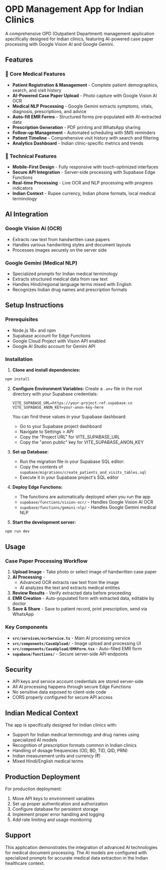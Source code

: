 # OPD Management App for Indian Clinics

A comprehensive OPD (Outpatient Department) management application specifically designed for Indian clinics, featuring AI-powered case paper processing with Google Vision AI and Google Gemini.

## Features

### 🏥 Core Medical Features
- **Patient Registration & Management** - Complete patient demographics, search, and visit history
- **AI-Powered Case Paper Upload** - Photo capture with Google Vision AI OCR
- **Medical NLP Processing** - Google Gemini extracts symptoms, vitals, diagnosis, prescriptions, and advice
- **Auto-fill EMR Forms** - Structured forms pre-populated with AI-extracted data
- **Prescription Generation** - PDF printing and WhatsApp sharing
- **Follow-up Management** - Automated scheduling with SMS reminders
- **Patient Timeline** - Comprehensive visit history with search and filtering
- **Analytics Dashboard** - Indian clinic-specific metrics and trends

### 🔧 Technical Features
- **Mobile-First Design** - Fully responsive with touch-optimized interfaces
- **Secure API Integration** - Server-side processing with Supabase Edge Functions
- **Real-time Processing** - Live OCR and NLP processing with progress indicators
- **Indian Context** - Rupee currency, Indian phone formats, local medical terminology

## AI Integration

### Google Vision AI (OCR)
- Extracts raw text from handwritten case papers
- Handles various handwriting styles and document layouts
- Processes images securely on the server side

### Google Gemini (Medical NLP)
- Specialized prompts for Indian medical terminology
- Extracts structured medical data from raw text
- Handles Hindi/regional language terms mixed with English
- Recognizes Indian drug names and prescription formats

## Setup Instructions

### Prerequisites
- Node.js 18+ and npm
- Supabase account for Edge Functions
- Google Cloud Project with Vision API enabled
- Google AI Studio account for Gemini API

### Installation

1. **Clone and install dependencies:**
```bash
npm install
```

2. **Configure Environment Variables:**
   Create a `.env` file in the root directory with your Supabase credentials:
   ```
   VITE_SUPABASE_URL=https://your-project-ref.supabase.co
   VITE_SUPABASE_ANON_KEY=your-anon-key-here
   ```
   
   You can find these values in your Supabase dashboard:
   - Go to your Supabase project dashboard
   - Navigate to Settings > API
   - Copy the "Project URL" for VITE_SUPABASE_URL
   - Copy the "anon public" key for VITE_SUPABASE_ANON_KEY

3. **Set up Database:**
   - Run the migration file in your Supabase SQL editor:
   - Copy the contents of `supabase/migrations/create_patients_and_visits_tables.sql`
   - Execute it in your Supabase project's SQL editor

4. **Deploy Edge Functions:**
   - The functions are automatically deployed when you run the app
   - `supabase/functions/vision-ocr/` - Handles Google Vision AI OCR
   - `supabase/functions/gemini-nlp/` - Handles Google Gemini medical NLP

5. **Start the development server:**
```bash
npm run dev
```

## Usage

### Case Paper Processing Workflow

1. **Upload Image** - Take photo or select image of handwritten case paper
2. **AI Processing** - 
   - Advanced OCR extracts raw text from the image
   - AI analyzes the text and extracts medical entities
3. **Review Results** - Verify extracted data before proceeding
4. **EMR Creation** - Auto-populated form with extracted data, editable by doctor
5. **Save & Share** - Save to patient record, print prescription, send via WhatsApp

### Key Components

- **`src/services/ocrService.ts`** - Main AI processing service
- **`src/components/CaseUpload/`** - Image upload and processing UI
- **`src/components/CaseUpload/EMRForm.tsx`** - Auto-filled EMR form
- **`supabase/functions/`** - Secure server-side API endpoints

## Security

- API keys and service account credentials are stored server-side
- All AI processing happens through secure Edge Functions
- No sensitive data exposed to client-side code
- CORS properly configured for secure API access

## Indian Medical Context

The app is specifically designed for Indian clinics with:
- Support for Indian medical terminology and drug names using specialized AI models
- Recognition of prescription formats common in Indian clinics
- Handling of dosage frequencies (OD, BD, TID, QID, PRN)
- Indian measurement units and currency (₹)
- Mixed Hindi/English medical terms

## Production Deployment

For production deployment:
1. Move API keys to environment variables
2. Set up proper authentication and authorization
3. Configure database for persistent storage
4. Implement proper error handling and logging
5. Add rate limiting and usage monitoring

## Support

This application demonstrates the integration of advanced AI technologies for medical document processing. The AI models are configured with specialized prompts for accurate medical data extraction in the Indian healthcare context.